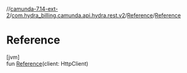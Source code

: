 //[camunda-7.14-ext-2](../../../index.md)/[com.hydra_billing.camunda.api.hydra.rest.v2](../index.md)/[Reference](index.md)/[Reference](-reference.md)

# Reference

[jvm]\
fun [Reference](-reference.md)(client: HttpClient)
